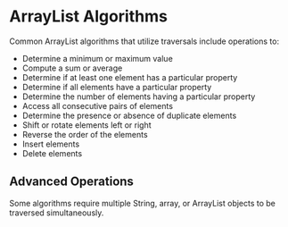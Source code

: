 # ArrayList Algorithms

Common ArrayList algorithms that utilize traversals include operations to:

- Determine a minimum or maximum value
- Compute a sum or average 
- Determine if at least one element has a particular property
- Determine if all elements have a particular property
- Determine the number of elements having a particular property
- Access all consecutive pairs of elements
- Determine the presence or absence of duplicate elements
- Shift or rotate elements left or right
- Reverse the order of the elements
- Insert elements
- Delete elements

## Advanced Operations

Some algorithms require multiple String, array, or ArrayList objects to be traversed simultaneously.